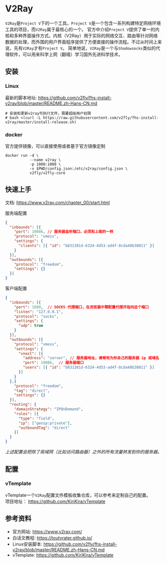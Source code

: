 # V2Ray

`V2Ray`是`Project V`下的一个工具。`Project V`是一个包含一系列构建特定网络环境工具的项目，而`V2Ray`属于最核心的一个。 官方中介绍`Project V`提供了单一的内核和多种界面操作方式。内核（V2Ray）用于实际的网络交互、路由等针对网络数据的处理，而外围的用户界面程序提供了方便直接的操作流程。不过从时间上来说，先有`V2Ray`才有`Project V`。 简单地说，`V2Ray`是一个与`Shadowsocks`类似的代理软件，可以用来科学上网（翻墙）学习国外先进科学技术。


## 安装

### Linux
最新的脚本地址: https://github.com/v2fly/fhs-install-v2ray/blob/master/README.zh-Hans-CN.md

```shell
# 安装和更新v2ray可执行文件，需要超级用户权限
# bash <(curl -L https://raw.githubusercontent.com/v2fly/fhs-install-v2ray/master/install-release.sh)
```

### docker
官方提供镜像，可以直接使用或者基于官方镜像定制

```shell
docker run -d \
           --name v2ray \
           -p 1080:1080 \
           -v $PWD/config.json:/etc/v2ray/config.json \
           v2fly/v2fly-core
```


## 快速上手
文档: https://www.v2ray.com/chapter_00/start.html

服务端配置
```json
{
  "inbounds": [{
    "port": 10086, // 服务器监听端口，必须和上面的一样
    "protocol": "vmess",
    "settings": {
      "clients": [{ "id": "b831381d-6324-4d53-ad4f-8cda48b30811" }]
    }
  }],
  "outbounds": [{
    "protocol": "freedom",
    "settings": {}
  }]
}
```

客户端配置
```json
{
  "inbounds": [{
    "port": 1080,  // SOCKS 代理端口，在浏览器中需配置代理并指向这个端口
    "listen": "127.0.0.1",
    "protocol": "socks",
    "settings": {
      "udp": true
    }
  }],
  "outbounds": [{
    "protocol": "vmess",
    "settings": {
      "vnext": [{
        "address": "server", // 服务器地址，请修改为你自己的服务器 ip 或域名
        "port": 10086,  // 服务器端口
        "users": [{ "id": "b831381d-6324-4d53-ad4f-8cda48b30811" }]
      }]
    }
  },{
    "protocol": "freedom",
    "tag": "direct",
    "settings": {}
  }],
  "routing": {
    "domainStrategy": "IPOnDemand",
    "rules": [{
      "type": "field",
      "ip": ["geoip:private"],
      "outboundTag": "direct"
    }]
  }
}
```
*上述配置会把除了局域网（比如访问路由器）之外的所有流量转发到你的服务器。*


## 配置

### vTemplate
vTemplate一个`V2Ray`配置文件模板收集仓库，可以参考来定制自己的配置。          
项目地址： https://github.com/KiriKira/vTemplate


## 参考资料
* 官方网站: https://www.v2ray.com/
* 白话文教程: https://toutyrater.github.io/
* Linux安装脚本: https://github.com/v2fly/fhs-install-v2ray/blob/master/README.zh-Hans-CN.md
* vTemplate: https://github.com/KiriKira/vTemplate 
